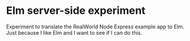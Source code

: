 # Elm server-side experiment
Experiment to translate the RealWorld Node Express example app to Elm.
Just because I like Elm and I want to see if I can do this.
